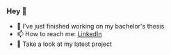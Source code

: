 ### Hey 👋

- 🔭 I’ve just finished working on my bachelor's thesis
- 📫 How to reach me: [LinkedIn](https://www.linkedin.com/in/jana-kassas/)
- 👀 Take a look at my latest project


